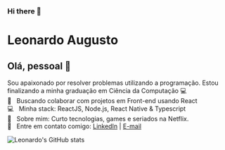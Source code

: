 ### Hi there 👋

# Leonardo Augusto

## Olá, pessoal 👋
Sou apaixonado por resolver problemas utilizando a programação.
Estou finalizando a minha graduação em Ciência da Computação :computer:
 <br/> :purple_heart: &nbsp; Buscando colaborar com projetos em Front-end usando React
 <br/> :computer: &nbsp; Minha stack: ReactJS, Node.js, React Native & Typescript
 <br/> 💬  &nbsp; Sobre mim: Curto tecnologias, games e seriados na Netflix.
 <br/> :email: &nbsp; Entre em contato comigo: [LinkedIn](https://www.linkedin.com/in/leonardo-augusto-p-barreto) 
| 
[E-mail](mailto:lapb@icomp.ufam.edu.br)

![Leonardo's GitHub stats](https://github-readme-stats.vercel.app/api?username=lapbufam&show_icons=true&theme=onedark)
